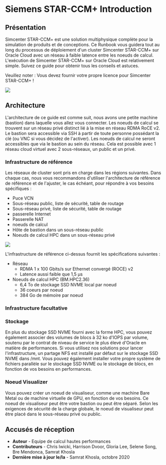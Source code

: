 # Siemens STAR-CCM+ Introduction

## Présentation

Simcenter STAR-CCM+ est une solution multiphysique complète pour la simulation de produits et de conceptions. Ce Runbook vous guidera tout au long du processus de déploiement d'un cluster Simcenter STAR-CCM+ sur Oracle Cloud avec un réseau à faible latence entre les noeuds de calcul. L'exécution de Simcenter STAR-CCM+ sur Oracle Cloud est relativement simple. Suivez ce guide pour obtenir tous les conseils et astuces.

Veuillez noter : Vous devez fournir votre propre licence pour Simcenter STAR-CCM+ !

![](images/simulation.png " ")

## Architecture

L'architecture de ce guide est comme suit, nous avons une petite machine (bastion) dans laquelle vous allez vous connecter. Les noeuds de calcul se trouvent sur un réseau privé distinct lié à la mise en réseau RDMA RoCE v2. Le bastion sera accessible via SSH à partir de toute personne possédant la clé (ou VNC si vous décidez de l'activer). Les noeuds de calcul ne seront accessibles que via le bastion au sein du réseau. Cela est possible avec 1 réseau cloud virtuel avec 2 sous-réseaux, un public et un privé.

### **Infrastructure de référence**

Les réseaux de cluster sont pris en charge dans les régions suivantes. Dans chaque cas, nous vous recommandons d'utiliser l'architecture de référence de référence et de l'ajuster, le cas échéant, pour répondre à vos besoins spécifiques :

*   Puce VCN
*   Sous-réseau public, liste de sécurité, table de routage
*   Sous-réseau privé, liste de sécurité, table de routage
*   passerelle Internet
*   Passerelle NAT
*   noeuds de calcul
*   Hôte de bastion dans un sous-réseau public
*   Noeuds de calcul HPC dans un sous-réseau privé

![](images/architecture.png " ")

L'infrastructure de référence ci-dessus fournit les spécifications suivantes :

*   Réseau
    *   RDMA 1 x 100 Gbits/s sur Ethernet convergé (ROCE) v2
    *   Latence aussi faible que 1,5 μs
*   Noeuds de calcul HPC (BM.HPC2.36)
    *   6,4 To de stockage SSD NVME local par noeud
    *   36 coeurs par noeud
    *   384 Go de mémoire par noeud

### **Infrastructure facultative**

### Stockage

En plus du stockage SSD NVME fourni avec la forme HPC, vous pouvez également associer des volumes de blocs à 32 ko d'IOPS par volume, soutenu par le contrat de niveau de service le plus élevé d'Oracle en matière de performances. Si vous utilisez nos solutions pour lancer l'infrastructure, un partage NFS est installé par défaut sur le stockage SSD NVME dans /mnt. Vous pouvez également installer votre propre système de fichiers parallèle sur le stockage SSD NVME ou le stockage de blocs, en fonction de vos besoins en performances.

### Noeud Visualizer

Vous pouvez créer un noeud de visualiseur, comme une machine Bare Metal ou de machine virtuelle de GPU, en fonction de vos besoins. Ce noeud de visualiseur peut être votre bastion ou peut être séparé. Selon les exigences de sécurité de la charge globale, le noeud de visualiseur peut être placé dans le sous-réseau privé ou public.

## Accusés de réception

*   **Auteur** - Equipe de calcul hautes performances
*   **Contributeurs** - Chris Iwicki, Harrison Dvoor, Gloria Lee, Selene Song, Bre Mendonca, Samrat Khosla
*   **Dernière mise à jour le/la** - Samrat Khosla, octobre 2020